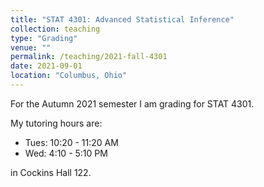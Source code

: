 ```yaml
---
title: "STAT 4301: Advanced Statistical Inference"
collection: teaching
type: "Grading"
venue: ""
permalink: /teaching/2021-fall-4301
date: 2021-09-01
location: "Columbus, Ohio"
---
```


For the Autumn 2021 semester I am grading for STAT 4301.

My tutoring hours are:

* Tues: 10:20 - 11:20 AM
* Wed: 4:10 - 5:10 PM

in Cockins Hall 122.
